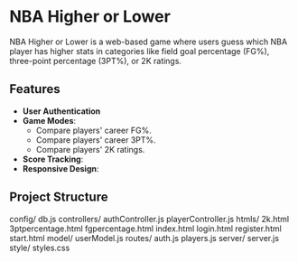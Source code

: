 # NBA Higher or Lower
NBA Higher or Lower is a web-based game where users guess which NBA player has higher stats in categories like field goal percentage (FG%), three-point percentage (3PT%), or 2K ratings.

## Features
- **User Authentication**
- **Game Modes**:
  - Compare players' career FG%.
  - Compare players' career 3PT%.
  - Compare players' 2K ratings.
- **Score Tracking**:
- **Responsive Design**:

## Project Structure
 config/ db.js 
 controllers/ authController.js playerController.js 
 htmls/ 2k.html 3ptpercentage.html fgpercentage.html index.html login.html register.html start.html 
 model/ userModel.js
 routes/ auth.js players.js 
 server/ server.js 
 style/ styles.css
